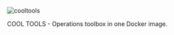 ![cooltools](https://user-images.githubusercontent.com/26773170/76101378-54c5af80-5f9c-11ea-96c2-4504f661f69f.gif)

COOL TOOLS - Operations toolbox in one Docker image.
